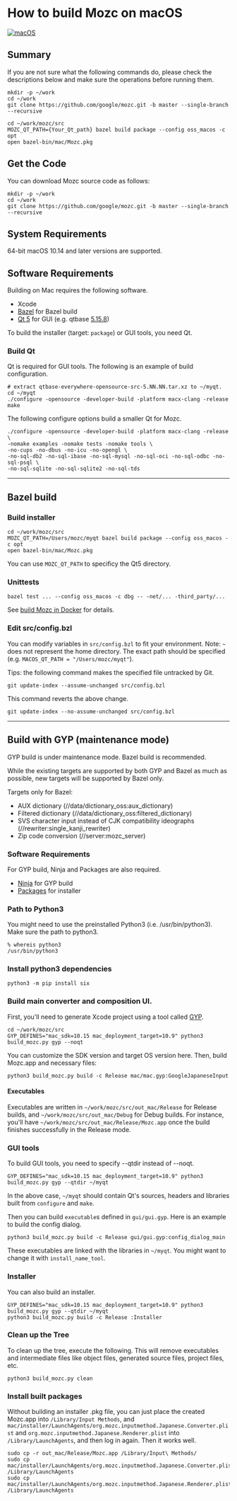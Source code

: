 How to build Mozc on macOS
=========================

[![macOS](https://github.com/google/mozc/actions/workflows/macos.yaml/badge.svg)](https://github.com/google/mozc/actions/workflows/macos.yaml)

## Summary

If you are not sure what the following commands do, please check the descriptions below
and make sure the operations before running them.

```
mkdir -p ~/work
cd ~/work
git clone https://github.com/google/mozc.git -b master --single-branch --recursive

cd ~/work/mozc/src
MOZC_QT_PATH={Your_Qt_path} bazel build package --config oss_macos -c opt
open bazel-bin/mac/Mozc.pkg
```

## Get the Code

You can download Mozc source code as follows:

```
mkdir -p ~/work
cd ~/work
git clone https://github.com/google/mozc.git -b master --single-branch --recursive
```

## System Requirements

64-bit macOS 10.14 and later versions are supported.

## Software Requirements

Building on Mac requires the following software.

* Xcode
* [Bazel](https://docs.bazel.build/versions/master/install-os-x.html) for Bazel build
* [Qt 5](https://download.qt.io/official_releases/qt/) for GUI (e.g. qtbase [5.15.8](https://download.qt.io/official_releases/qt/5.15/5.15.8/submodules/))

To build the installer (target: `package`) or GUI tools, you need Qt.

### Build Qt

Qt is required for GUI tools. The following is an example of build configuration.

```
# extract qtbase-everywhere-opensource-src-5.NN.NN.tar.xz to ~/myqt.
cd ~/myqt
./configure -opensource -developer-build -platform macx-clang -release
make
```

The following configure options build a smaller Qt for Mozc.
```
./configure -opensource -developer-build -platform macx-clang -release \
-nomake examples -nomake tests -nomake tools \
-no-cups -no-dbus -no-icu -no-opengl \
-no-sql-db2 -no-sql-ibase -no-sql-mysql -no-sql-oci -no-sql-odbc -no-sql-psql \
-no-sql-sqlite -no-sql-sqlite2 -no-sql-tds
```

-----

## Bazel build

### Build installer

```
cd ~/work/mozc/src
MOZC_QT_PATH=/Users/mozc/myqt bazel build package --config oss_macos -c opt
open bazel-bin/mac/Mozc.pkg
```
You can use `MOZC_QT_PATH` to specificy the Qt5 directory.

### Unittests

```
bazel test ... --config oss_macos -c dbg -- -net/... -third_party/...
```

See [build Mozc in Docker](build_mozc_in_docker.md#unittests) for details.


### Edit src/config.bzl

You can modify variables in `src/config.bzl` to fit your environment.
Note: `~` does not represent the home directory.
The exact path should be specified (e.g. `MACOS_QT_PATH = "/Users/mozc/myqt"`).

Tips: the following command makes the specified file untracked by Git.
```
git update-index --assume-unchanged src/config.bzl
```

This command reverts the above change.
```
git update-index --no-assume-unchanged src/config.bzl
```

-----

## Build with GYP (maintenance mode)

GYP build is under maintenance mode. Bazel build is recommended.

While the existing targets are supported by both GYP and Bazel as much as possible,
new targets will be supported by Bazel only.

Targets only for Bazel:

* AUX dictionary (//data/dictionary_oss:aux_dictionary)
* Filtered dictionary (//data/dictionary_oss:filtered_dictionary)
* SVS character input instead of CJK compatibility ideographs (//rewriter:single_kanji_rewriter)
* Zip code conversion (//server:mozc_server)

### Software Requirements

For GYP build, Ninja and Packages are also required.

* [Ninja](https://github.com/ninja-build/ninja) for GYP build
* [Packages](http://s.sudre.free.fr/Software/Packages/about.html) for installer

### Path to Python3

You might need to use the preinstalled Python3 (i.e. /usr/bin/python3).
Make sure the path to python3.

```
% whereis python3
/usr/bin/python3
```

### Install python3 dependencies

```
python3 -m pip install six
```

### Build main converter and composition UI.

First, you'll need to generate Xcode project using a tool called [GYP](https://chromium.googlesource.com/external/gyp).

```
cd ~/work/mozc/src
GYP_DEFINES="mac_sdk=10.15 mac_deployment_target=10.9" python3 build_mozc.py gyp --noqt
```

You can customize the SDK version and target OS version here. Then, build Mozc.app and necessary files:

```
python3 build_mozc.py build -c Release mac/mac.gyp:GoogleJapaneseInput
```

#### Executables

Executables are written in `~/work/mozc/src/out_mac/Release` for Release builds, and `~/work/mozc/src/out_mac/Debug` for Debug builds. For instance, you'll have `~/work/mozc/src/out_mac/Release/Mozc.app` once the build finishes successfully in the Release mode.

### GUI tools

To build GUI tools, you need to specify --qtdir instead of --noqt.

```
GYP_DEFINES="mac_sdk=10.15 mac_deployment_target=10.9" python3 build_mozc.py gyp --qtdir ~/myqt
```

In the above case, `~/myqt` should contain Qt's sources, headers and libraries built from `configure` and `make`.

Then you can build `executable`s defined in `gui/gui.gyp`.  Here is an example to build the config dialog.

```
python3 build_mozc.py build -c Release gui/gui.gyp:config_dialog_main
```

These executables are linked with the libraries in `~/myqt`.  You might want to change it with `install_name_tool`.


### Installer

You can also build an installer.
```
GYP_DEFINES="mac_sdk=10.15 mac_deployment_target=10.9" python3 build_mozc.py gyp --qtdir ~/myqt
python3 build_mozc.py build -c Release :Installer
```


### Clean up the Tree

To clean up the tree, execute the following. This will remove executables and intermediate files like object files, generated source files, project files, etc.

```
python3 build_mozc.py clean
```

### Install built packages

Without building an installer .pkg file, you can just place the created Mozc.app into `/Library/Input Methods`, and `mac/installer/LaunchAgents/org.mozc.inputmethod.Japanese.Converter.plist` and `org.mozc.inputmethod.Japanese.Renderer.plist` into `/Library/LaunchAgents`, and then log in again.  Then it works well.

```
sudo cp -r out_mac/Release/Mozc.app /Library/Input\ Methods/
sudo cp mac/installer/LaunchAgents/org.mozc.inputmethod.Japanese.Converter.plist /Library/LaunchAgents
sudo cp mac/installer/LaunchAgents/org.mozc.inputmethod.Japanese.Renderer.plist /Library/LaunchAgents
```
